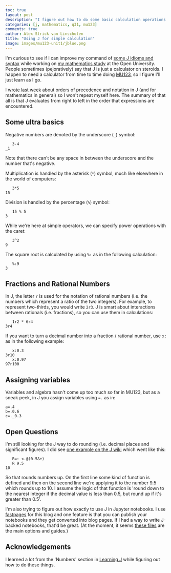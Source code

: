 ```yaml
---
toc: true
layout: post
description: "I figure out how to do some basic calculation operations in J that I've needed for my mathematics study."
categories: [j, mathematics, q31, mu123]
comments: true
author: Alex Strick van Linschoten
title: "Using J for simple calculation"
image: images/mu123-unit1/jblue.png
---
```


I'm curious to see if I can improve my command of [some J idioms and syntax](https://www.jsoftware.com) while working on [my mathematics study](https://www.open.ac.uk/courses/maths/degrees/bsc-mathematics-q31) at the Open University. People sometimes (pejoratively) say that J is just a calculator on steroids. I happen to need a calculator from time to time doing [MU123](https://www.open.ac.uk/courses/modules/mu123), so I figure I'll just learn as I go.

I [wrote last week](https://mlops.systems/j/mathematics/mu123/q31/notation/2022/10/16/notational-precedence.html) about orders of precedence and notation in J (and for mathematics in general) so I won't repeat myself here. The summary of that all is that J evaluates from right to left in the order that expressions are encountered.

## Some ultra basics

Negative numbers are denoted by the underscore (`_`) symbol:

```shell
   3-4
_1
```

Note that there can't be any space in between the underscore and the number that's negative.

Multiplication is handled by the asterisk (`*`) symbol, much like elsewhere in the world of computers:

```shell
   3*5
15
```

Division is handled by the percentage (`%`) symbol:

```shell
   15 % 5
3
```

While we're here at simple operators, we can specify power operations with the caret:

```shell
   3^2
9
```

The square root is calculated by using `%:` as in the following calculation:

```shell
   %:9
3
```

## Fractions and Rational Numbers

In J, the letter `r` is used for the notation of rational numbers (i.e. the numbers which represent a ratio of the two integers). For example, to represent two-thirds, you would write `2r3`. J is smart about interactions between rationals (i.e. fractions), so you can use them in calculations:

```shell
   1r2 * 6r4
3r4
```

If you want to turn a decimal number into a fraction / rational number, use `x:` as in the following example:

```shell
   x:0.3
3r10
   x:0.97
97r100
```

## Assigning variables

Variables and algebra hasn't come up too much so far in MU123, but as a sneak peek, in J you assign variables using `=.` as in:

```shell
a=.4
b=.0.6
c=._0.3
```

## Open Questions

I'm still looking for the J way to do rounding (i.e. decimal places and significant figures). I did see [one example on the J wiki](https://code.jsoftware.com/wiki/Fifty_Shades_of_J/Chapter_28#Grouping_and_Rounding) which went like this:

```shell
   R=: <.@(0.5&+)
   R 9.5
10
```

So that rounds numbers up. On the first line some kind of function is defined and then on the second line we're applying it to the number 9.5 which rounds up to 10. I assume the logic of that function is 'round down to the nearest integer if the decimal value is less than 0.5, but round up if it's greater than 0.5'.

I'm also trying to figure out how exactly to use J in Jupyter notebooks. I use [fastpages](https://fastpages.fast.ai) for this blog and one feature is that you can publish your notebooks and they get converted into blog pages. If I had a way to write J-backed notebooks, that'd be great. (At the moment, it seems [these files](https://github.com/tmcguirefl/J-Jupyter) are the main options and guides.)

## Acknowledgements

I learned a lot from the 'Numbers' section in [Learning J](https://www.jsoftware.com/help/learning/19.htm) while figuring out how to do these things.